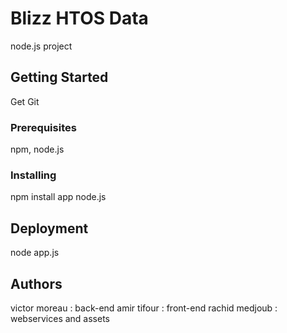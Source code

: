 # Blizz HTOS Data

node.js project

## Getting Started

Get Git

### Prerequisites

npm, node.js

### Installing

npm install
app node.js


## Deployment

node app.js


## Authors

victor moreau : back-end
amir tifour : front-end 
rachid medjoub : webservices and assets

